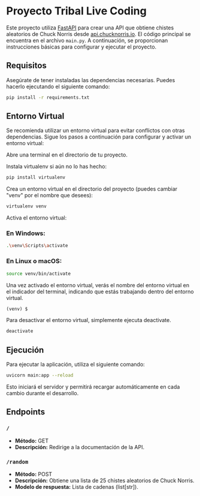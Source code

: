 # Proyecto Tribal Live Coding 

Este proyecto utiliza [FastAPI](https://fastapi.tiangolo.com/) para crear una API que obtiene chistes aleatorios de Chuck Norris desde [api.chucknorris.io](https://api.chucknorris.io/jokes/random/). El código principal se encuentra en el archivo `main.py`. A continuación, se proporcionan instrucciones básicas para configurar y ejecutar el proyecto.

## Requisitos

Asegúrate de tener instaladas las dependencias necesarias. Puedes hacerlo ejecutando el siguiente comando:

```bash
pip install -r requirements.txt
```

## Entorno Virtual
Se recomienda utilizar un entorno virtual para evitar conflictos con otras dependencias. Sigue los pasos a continuación para configurar y activar un entorno virtual:

Abre una terminal en el directorio de tu proyecto.

Instala virtualenv si aún no lo has hecho:

```bash
pip install virtualenv
```
Crea un entorno virtual en el directorio del proyecto (puedes cambiar "venv" por el nombre que desees):

```bash
virtualenv venv
```

Activa el entorno virtual:
### En Windows:

```bash
.\venv\Scripts\activate
```

### En Linux o macOS:

```bash
source venv/bin/activate
```

Una vez activado el entorno virtual, verás el nombre del entorno virtual en el indicador del terminal, indicando que estás trabajando dentro del entorno virtual.

```ruby
(venv) $
```

Para desactivar el entorno virtual, simplemente ejecuta deactivate.

```bash
deactivate
```

## Ejecución

Para ejecutar la aplicación, utiliza el siguiente comando:

```bash
uvicorn main:app --reload
```

Esto iniciará el servidor y permitirá recargar automáticamente en cada cambio durante el desarrollo.

## Endpoints

### `/`

- **Método:** GET
- **Descripción:** Redirige a la documentación de la API.

### `/random`

- **Método:** POST
- **Descripción:** Obtiene una lista de 25 chistes aleatorios de Chuck Norris.
- **Modelo de respuesta:** Lista de cadenas (list[str]).

